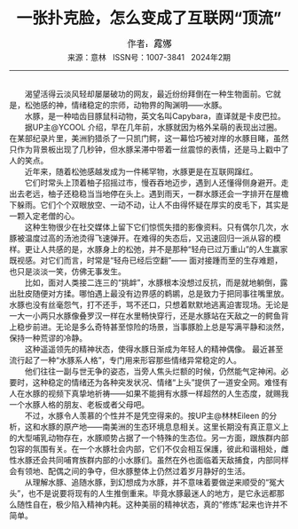 # <center>一张扑克脸，怎么变成了互联网“顶流”</center>

<div align=center><img src="https://raw.githubusercontent.com/leaguecn/magazines/main/img_authors/%25d7%25f7%25d5%25df%25a3%25ba%25c2%25b6%25c4%25c8.jpg"></div>

<center>来源：意林   ISSN号：1007-3841   2024年2期</center>

* * *

<br>　　渴望活得云淡风轻却屡屡破功的网友，最近纷纷拜倒在一种生物面前。它就是，松弛感的神，情绪稳定的宗师，动物界的陶渊明——水豚。  
　　水豚，是一种啮齿目豚鼠科动物，英文名叫Capybara，直译就是卡皮巴拉。  
　　据UP主@YCOOL 介绍，早在几年前，水豚就因为格外呆萌的表现出过圈。在某部纪录片里，美洲豹猎杀了一只凯门鳄，这一幕恰巧被对岸的水豚目睹，虽然只作为背景板出现了几秒钟，但水豚呆滞中带着一丝震惊的表情，还是马上戳中了人的笑点。  
　　近年来，随着松弛感越发成为一件稀罕物，水豚更是在互联网蹿红。  
　　它们时常头上顶着柚子招摇过市，慢吞吞地迈步，遇到人还懂得侧身避开。走出去老远，柚子还稳稳当当地停在头上。遇到雨天，一群水豚还会一字排开在屋檐下躲雨。它们个个双眼放空、一动不动，让人不由得怀疑在厚实的皮毛下，其实是一颗入定老僧的心。  
　　这种生物很少在社交媒体上留下它们惊慌失措的影像资料。只有偶尔几次，水豚被温度过高的汤池烫得飞速弹开。在难得的失态后，又迅速回归一派从容的模样。更让人共感的是，水豚身上的松弛，并不是那种“轻舟已过万重山”的人生赢家既视感。对它们而言，时常是“轻舟已经后空翻”—— 面对接踵而至的生存难题，也只是淡淡一笑，仿佛无事发生。  
　　比如，面对人类接二连三的“挑衅”，水豚根本没想过反抗，而是就地躺倒，露出肚皮随便对方揉。哪怕遇上最没有边界感的鹈鹕，总是致力于把同事往嘴里放。水豚也没有丝毫怨气，打不还手，骂不还口，只想着默默地逃离迫害现场。无论是一大一小两只水豚像叠罗汉一样在水里畅快穿行，还是水豚站在天敌之一的鳄鱼背上稳步前进。无论是多么奇特甚至惊险的场景，当事豚脸上总是写满平静和淡然，保持一种荒谬的冷静。  
　　这种遥遥领先的精神状态，使得水豚日渐成为年轻人的精神偶像。 最近甚至流行起了一种“水豚系人格”，专门用来形容那些情绪异常稳定的人。  
　　他们往往一副与世无争的姿态，当旁人焦头烂额的时候，仍然能气定神闲。必要时，这种稳定的情绪还为各种突发状况、情绪“上头”提供了一道安全网。难怪有人在水豚的视频下真挚地祈祷——如果不能拥有水豚一样超然的人生态度，就赐我一个水豚人格的朋友、老板或者父母吧。  
　　不过，水豚令人羡慕的个性并不是凭空得来的。按UP主@林林Eileen 的分析，这和水豚的原产地——南美洲的生态环境息息相关。这里长期没有真正意义上的大型哺乳动物存在，水豚顺势占据了一个特殊的生态位。另一方面，跟族群内部包容的氛围有关。在一个水豚社会内部，它们不仅会相互保護，彼此和谐相处，雌性水豚还会共同哺育族群内部的小水豚们。虽然在外也面临着天敌捕食，内部同样会有领地、配偶之间的争夺，但水豚整体上仍然过着岁月静好的生活。  
　　从理解水豚、追随水豚，到幻想成为水豚，并不意味着要做逆来顺受的“冤大头”，也不是说要将现有的人生推倒重来。毕竟水豚最迷人的地方，是它永远都那么随性自在，极少陷入精神内耗。这种美丽的精神状态，真的“修炼”起来也许并不简单。
